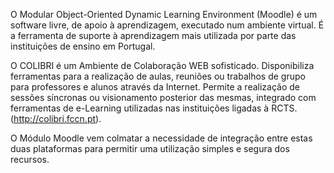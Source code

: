 O Modular Object-Oriented Dynamic Learning Environment (Moodle) é um software livre, de apoio à aprendizagem, executado num ambiente virtual. É a ferramenta de suporte à aprendizagem mais utilizada por parte das instituições de ensino em Portugal.

O COLIBRI é um Ambiente de Colaboração WEB sofisticado. Disponibiliza ferramentas para a realização de aulas, reuniões ou trabalhos de grupo para professores e alunos através da Internet. Permite a realização de sessões síncronas ou visionamento posterior das mesmas, integrado com ferramentas de e-Learning utilizadas nas instituições ligadas à RCTS. (http://colibri.fccn.pt).

O Módulo Moodle vem colmatar a necessidade de integração entre estas duas plataformas para permitir uma utilização simples e segura dos recursos.